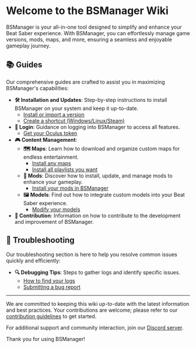 # Welcome to the BSManager Wiki

BSManager is your all-in-one tool designed to simplify and enhance your Beat Saber experience. With BSManager, you can effortlessly manage game versions, mods, maps, and more, ensuring a seamless and enjoyable gameplay journey.

## 📚 Guides

Our comprehensive guides are crafted to assist you in maximizing BSManager's capabilities:

- **🛠️ Installation and Updates**: Step-by-step instructions to install BSManager on your system and keep it up-to-date.
    - [Install or import a version](/how-to-install-or-import-a-version)
    - [Create a shortcut (Windows/Linux/Steam)]()
- **🔑 Login**: Guidance on logging into BSManager to access all features.
    - [Get your Oculus token]()
- **🎮 Content Management**:
    - **🗺️ Maps**: Learn how to download and organize custom maps for endless entertainment.
        - [Install any maps]()
        - [Install all playlists you want]()
    - **🧩 Mods**: Discover how to install, update, and manage mods to enhance your gameplay.
        - [Install your mods in BSManager]()
    - **🖼️ Models**: Find out how to integrate custom models into your Beat Saber experience.
        - [Modify your models]()
- **🤝 Contribution**: Information on how to contribute to the development and improvement of BSManager.

## 🐞 Troubleshooting

Our troubleshooting section is here to help you resolve common issues quickly and efficiently:

<!-- - **⚙️ Connection Issues**: Solutions for problems related to connecting BSManager to required services. -->

<!-- - **💾 Installation Problems**: Guidance on fixing errors during setup or version updates. -->

<!-- - **🎮 Gameplay Issues**: Fixes for issues impacting Beat Saber performance. -->

- **🔍 Debugging Tips**: Steps to gather logs and identify specific issues.
    - [How to find your logs]()
    - [Submitting a bug report]()
----

We are committed to keeping this wiki up-to-date with the latest information and best practices. Your contributions are welcome; please refer to our [contribution guidelines]() to get started.

For additional support and community interaction, join our [Discord server]().

Thank you for using BSManager!
